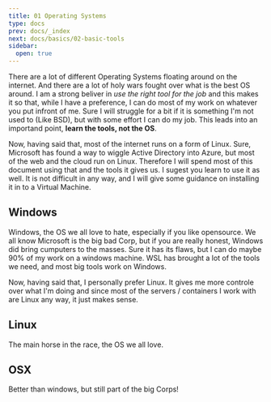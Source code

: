 ```yaml
---
title: 01 Operating Systems
type: docs
prev: docs/_index
next: docs/basics/02-basic-tools
sidebar:
  open: true
---
```

There are a lot of different Operating Systems floating around on the internet. And there are a lot of holy wars fought over what is the best OS around. I am a strong beliver in *use the right tool for the job* and this makes it so that, while I have a preference, I can do most of my work on whatever you put infront of me. Sure I will struggle for a bit if it is something I'm not used to (Like BSD), but with some effort I can do my job. This leads into an importand point, **learn the tools, not the OS**. 

Now, having said that, most of the internet runs on a form of Linux. Sure, Microsoft has found a way to wiggle Active Directory into Azure, but most of the web and the cloud run on Linux. Therefore I will spend most of this document using that and the tools it gives us. I sugest you learn to use it as well. It is not difficult in any way, and I will give some guidance on installing it in to a Virtual Machine.

## Windows
Windows, the OS we all love to hate, especially if you like opensource. We all know Microsoft is the big bad Corp, but if you are really honest, Windows did bring cumputers to the masses. Sure it has its flaws, but I can do maybe 90% of my work on a windows machine. WSL has brought a lot of the tools we need, and most big tools work on Windows. 

Now, having said that, I personally prefer Linux. It gives me more controle over what I'm doing and since most of the servers / containers I work with are Linux any way, it just makes sense.

## Linux
The main horse in the race, the OS we all love. 

## OSX
Better than windows, but still part of the big Corps!
